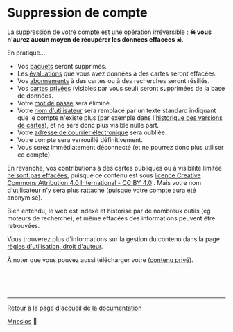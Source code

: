 ﻿# Suppression de compte

La suppression de votre compte est une opération irréversible : **☠ vous n'aurez aucun moyen de récupérer les données effacées ☠**.

En pratique...

- Vos [paquets](/deck) seront supprimés.
- Les [évaluations](/rating) que vous avez données à des cartes seront effacées.
- Vos [abonnements](/following) à des cartes ou à des recherches seront résiliés.
- Vos [cartes privées](/authoring#visibilit-des-cartes) (visibles par vous seul) seront supprimées de la base de données.
- Votre [mot de passe](/account#mot-de-passe) sera éliminé.
- Votre [nom d'utilisateur](/account) sera remplacé par un texte standard indiquant que le compte n'existe plus (par exemple dans l'[historique des versions de cartes](/card-history)), et ne sera donc plus visible nulle part.
- Votre [adresse de courrier électronique](/account) sera oubliée.
- Votre compte sera verrouillé définitivement.
- Vous serez immédiatement déconnecté (et ne pourrez donc plus utiliser ce compte).

En revanche, vos contributions à des cartes publiques ou à visibilité limitée [ne sont pas effacées](/rules#droit-à-l'effacement), puisque ce contenu est sous [licence Creative Commons Attribution 4.0 International - CC BY 4.0](https://creativecommons.org/licenses/by/4.0/deed.fr)&nbsp;<i class="fas fa-external-link-alt"></i>. Mais votre nom d'utilisateur n'y sera plus rattaché (puisque votre compte aura été anonymisé).

Bien entendu, le web est indexé et historisé par de nombreux outils (eg moteurs de recherche), et même effacées des informations peuvent être retrouvées.

Vous trouverez plus d'informations sur la gestion du contenu dans la page [règles d'utilisation, droit d'auteur](/rules).

À noter que vous pouvez aussi télécharger votre ([contenu privé](/rules#contenu-privé)).

<br/>
<br/>
<br/>

---

[Retour à la page d'accueil de la documentation](/)

[Mnesios](https://www.mnesios.com/)&nbsp;🐘
